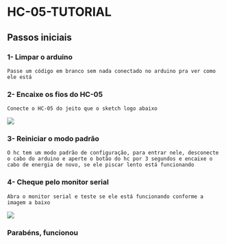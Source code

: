 # HC-05-TUTORIAL

## Passos iniciais

### 1- Limpar o arduino

```Passe um código em branco sem nada conectado no arduino pra ver como ele está```

### 2- Encaixe os fios do HC-05

```Conecte o HC-05 do jeito que o sketch logo abaixo ```

<img src="./SKETCH-CONFIGURAR.png"/>

### 3- Reiniciar o modo padrão 

```O hc tem um modo padrão de configuração, para entrar nele, desconecte o cabo do arduino e aperte o botão do hc por 3 segundos e encaixe o cabo de energia de novo, se ele piscar lento está funcionando ```

### 4- Cheque pelo monitor serial

```Abra o monitor serial e teste se ele está funcionando conforme a imagem a baixo```

<img src="./monitor.png"/>

### Parabéns, funcionou
